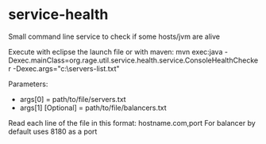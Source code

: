 service-health
==============

Small command line service to check if some hosts/jvm are alive

Execute with eclipse the launch file or with maven:
mvn exec:java -Dexec.mainClass=org.rage.util.service.health.service.ConsoleHealthChecker -Dexec.args="c:\servers-list.txt"

Parameters:
- args[0] = path/to/file/servers.txt
- args[1] [Optional] =  path/to/file/balancers.txt

Read each line of the file in this format:
hostname.com,port
For balancer by default uses 8180 as a port
